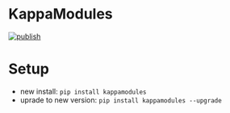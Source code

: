 # KappaModules
[![publish](https://github.com/BenediktAlkin/KappaModules/actions/workflows/publish.yaml/badge.svg)](https://github.com/BenediktAlkin/KappaModules/actions/workflows/publish.yaml)


# Setup
- new install: `pip install kappamodules`
- uprade to new version: `pip install kappamodules --upgrade` 
